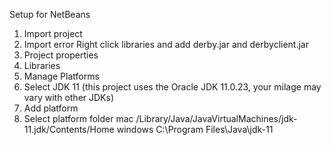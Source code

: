 Setup for NetBeans
1. Import project
2. Import error Right click libraries and add derby.jar and derbyclient.jar
3. Project properties
4. Libraries
5. Manage Platforms
6. Select JDK 11 (this project uses the Oracle JDK 11.0.23, your milage may vary with other JDKs)
7. Add platform
8. Select platform folder 
mac /Library/Java/JavaVirtualMachines/jdk-11.jdk/Contents/Home
windows C:\Program Files\Java\jdk-11
